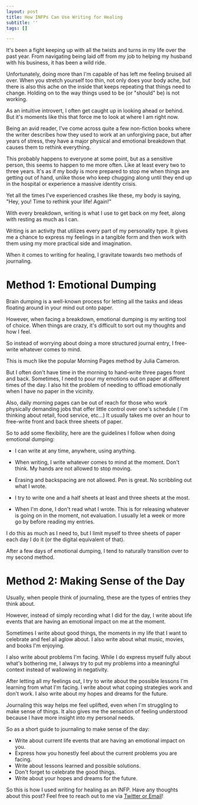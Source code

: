 ```yaml
---
layout: post
title: How INFPs Can Use Writing for Healing
subtitle: ''
tags: []

---
```



It's been a fight keeping up with all the twists and turns in my life over the past year. From navigating being laid off from my job to helping my husband with his business, it has been a wild ride.

Unfortunately, doing more than I'm capable of has left me feeling bruised all over. When you stretch yourself too thin, not only does your body ache, but there is also this ache on the inside that keeps repeating that things need to change. Holding on to the way things used to be (or "should" be) is not working.

As an intuitive introvert, I often get caught up in looking ahead or behind. But it's moments like this that force me to look at where I am right now.  

Being an avid reader, I've come across quite a few non-fiction books where the writer describes how they used to work at an unforgiving pace, but after years of stress, they have a major physical and emotional breakdown that causes them to rethink everything. 

This probably happens to everyone at some point, but as a sensitive person, this seems to happen to me more often. Like at least every two to three years. It's as if my body is more prepared to stop me when things are getting out of hand, unlike those who keep chugging along until they end up in the hospital or experience a massive identity crisis.

Yet all the times I've experienced crashes like these, my body is saying, "Hey, you! Time to rethink your life! Again!" 

With every breakdown, writing is what I use to get back on my feet, along with resting as much as I can. 

Writing is an activity that utilizes every part of my personality type. It gives me a chance to express my feelings in a tangible form and then work with them using my more practical side and imagination. 

When it comes to writing for healing, I gravitate towards two methods of journaling.

# Method 1: Emotional Dumping

Brain dumping is a well-known process for letting all the tasks and ideas floating around in your mind out onto paper. 

However, when facing a breakdown, emotional dumping is my writing tool of choice. When things are crazy, it's difficult to sort out my thoughts and how I feel.

So instead of worrying about doing a more structured journal entry, I free-write whatever comes to mind.

This is much like the popular Morning Pages method by Julia Cameron.

But I often don't have time in the morning to hand-write three pages front and back. Sometimes, I need to pour my emotions out on paper at different times of the day. I also hit the problem of needing to offload emotionally when I have no paper in the vicinity.

Also, daily morning pages can be out of reach for those who work physically demanding jobs that offer little control over one's schedule ( I'm thinking about retail, food service, etc...) It usually takes me over an hour to free-write front and back three sheets of paper.

So to add some flexibility, here are the guidelines I follow when doing emotional dumping:

- I can write at any time, anywhere, using anything.

- When writing, I write whatever comes to mind at the moment. Don't think. My hands are not allowed to stop moving.

- Erasing and backspacing are not allowed. Pen is great. No scribbling out what I wrote.

- I try to write one and a half sheets at least and three sheets at the most.

- When I'm done, I don't read what I wrote. This is for releasing whatever is going on in the moment, not evaluation. I usually let a week or more go by before reading my entries.

I do this as much as I need to, but I limit myself to three sheets of paper each day I do it (or the digital equivalent of that).

After a few days of emotional dumping, I tend to naturally transition over to my second method.


# Method 2: Making Sense of the Day 

Usually, when people think of journaling, these are the types of entries they think about. 

However, instead of simply recording what I did for the day, I write about life events that are having an emotional impact on me at the moment.

Sometimes I write about good things, the moments in my life that I want to celebrate and feel all aglow about. I also write about what music, movies, and books I'm enjoying. 

I also write about problems I'm facing. While I do express myself fully about what's bothering me, I always try to put my problems into a meaningful context instead of wallowing in negativity.

After letting all my feelings out, I try to write about the possible lessons I'm learning from what I'm facing. I write about what coping strategies work and don't work. I also write about my hopes and dreams for the future.

Journaling this way helps me feel uplifted, even when I'm struggling to make sense of things. It also gives me the sensation of feeling understood because I have more insight into my personal needs. 

So as a short guide to journaling to make sense of the day:

- Write about current life events that are having an emotional impact on you. 
- Express how you honestly feel about the current problems you are facing. 
- Write about lessons learned and possible solutions.
- Don't forget to celebrate the good things. 
- Write about your hopes and dreams for the future. 

So this is how I used writing for healing as an INFP. Have any thoughts about this post? Feel free to reach out to me via [Twitter or Email](https://arcadiapage.com/talk/)!